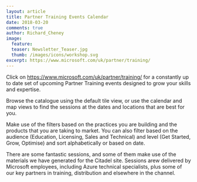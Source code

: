 ```yaml
---
layout: article
title: Partner Training Events Calendar
date: 2018-03-20
comments: true
author: Richard_Cheney
image:
  feature: 
  teaser: Newsletter_Teaser.jpg
  thumb: /images/icons/workshop.svg
excerpt: https://www.microsoft.com/uk/partner/training/
---
```


Click on <https://www.microsoft.com/uk/partner/training/> for a constantly up to date set of upcoming Partner Training events designed to grow your skills and expertise.

Browse the catalogue using the default tile view, or use the calendar and map views to find the sessions at the dates and locations that are best for you.

Make use of the filters based on the practices you are building and the products that you are taking to market.  You can also filter based on the audience (Education, Licensing, Sales and Technical) and level (Get Started, Grow, Optimise) and sort alphabetically or based on date.

There are some fantastic sessions, and some of them make use of the materials we have generated for the Citadel site.  Sessions arew delivered by Microsoft employees, including Azure technical specialists, plus some of our key partners in training, distribution and elsewhere in the channel.